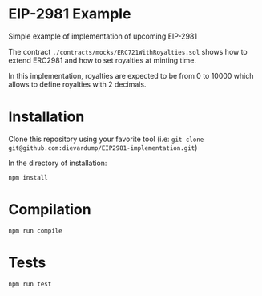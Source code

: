 # EIP-2981 Example

Simple example of implementation of upcoming EIP-2981

The contract `./contracts/mocks/ERC721WithRoyalties.sol` shows how to extend ERC2981 and how to set royalties at minting time.

In this implementation, royalties are expected to be from 0 to 10000 which allows to define royalties with 2 decimals.

# Installation

Clone this repository using your favorite tool (i.e: `git clone git@github.com:dievardump/EIP2981-implementation.git`)

In the directory of installation:

`npm install`

# Compilation

`npm run compile`

# Tests

`npm run test`
